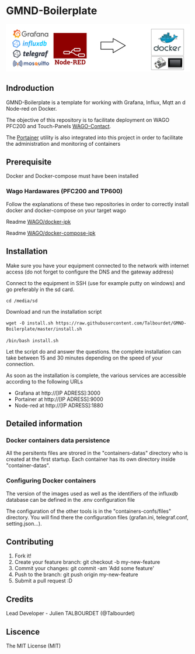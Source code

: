 # GMND-Boilerplate
![header](documentation/images/header.png)
## Indroduction

GMND-Boilerplate is a template for working with Grafana, Influx, Mqtt an d Node-red on Docker. 

The objective of this repository is to facilitate deployment on WAGO PFC200 and Touch-Panels [WAGO-Contact](https://www.wago.com).

The [Portainer](https://www.portainer.io/) utility is also integrated into this project in order to facilitate the administration and monitoring of containers
## Prerequisite

Docker and Docker-compose must have been installed

### Wago Hardawares (PFC200 and TP600)

Follow the explanations of these two repositories in order to correctly install docker and docker-compose on your target wago

Readme [WAGO/docker-ipk](https://github.com/WAGO/docker-ipk)

Readme [WAGO/docker-compose-ipk](https://github.com/WAGO/docker-compose-ipk)

## Installation

Make sure you have your equipment connected to the network with internet access (do not forget to configure the DNS and the gateway address)

Connect to the equipment in SSH (use for example putty on windows) and go preferably in the sd card.

```
cd /media/sd
```

Download and run the installation script

```
wget -O install.sh https://raw.githubusercontent.com/Talbourdet/GMND-Boilerplate/master/install.sh

/bin/bash install.sh
```
Let the script do and answer the questions. the complete installation can take between 15 and 30 minutes depending on the speed of your connection.

As soon as the installation is complete, the various services are accessible according to the following URLs

* Grafana at http://[IP ADRESS]:3000
* Portainer at http://[IP ADRESS]:9000
* Node-red at http://[IP ADRESS]:1880

## Detailed information

### Docker containers data persistence

All the persitents files are strored in the "containers-datas" directory who is created at the first startup. Each container has its own directory inside "container-datas".

### Configuring Docker containers

The version of the images used as well as the identifiers of the influxdb database can be defined in the .env configuration file

The configuration of the other tools is in the "containers-confs/files" directory. You will find there the configuration files (grafan.ini, telegraf.conf, setting.json...).

## Contributing

1. Fork it!
2. Create your feature branch: git checkout -b my-new-feature
3. Commit your changes: git commit -am 'Add some feature'
4. Push to the branch: git push origin my-new-feature
5. Submit a pull request :D
## Credits

Lead Developer - Julien TALBOURDET (@Talbourdet)

## Liscence

The MIT License (MIT)